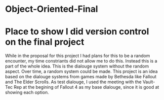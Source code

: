 # Object-Oriented-Final
Place to show I did version control on the final project
========================================================
While in the proposal for this project I had plans for this to be a random encounter, my time constriants did not allow me to do this.
Instead this is a part of the whole idea. This is the dialouge system without the random aspect. Over time, a random system could be made.
This project is an idea based on the dialouge systems from games made by Bethesda like Fallout and The Elder Scrolls.
As test dialouge, I used the meeting with the Vault-Tec Rep at the begining of Fallout 4 as my base dialouge, since it is good at showing each option.
